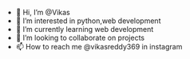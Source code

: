 - 👋 Hi, I’m @Vikas
- 👀 I’m interested in python,web development
- 🌱 I’m currently learning web development
- 💞️ I’m looking to collaborate on projects
- 📫 How to reach me @vikasreddy369 in instagram

<!---
kkkiqjn/kkkiqjn is a ✨ special ✨ repository because its `README.md` (this file) appears on your GitHub profile.
You can click the Preview link to take a look at your changes.
--->
